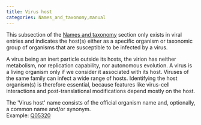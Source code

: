 ```yaml
---
title: Virus host
categories: Names_and_taxonomy,manual
---
```


This subsection of the [Names and taxonomy](http://www.uniprot.org/help/names%5Fand%5Ftaxonomy%5Fsection) section only exists in viral entries and indicates the host(s) either as a specific organism or taxonomic group of organisms that are susceptible to be infected by a virus.

A virus being an inert particle outside its hosts, the virion has neither metabolism, nor replication capability, nor autonomous evolution. A virus is a living organism only if we consider it associated with its host. Viruses of the same family can infect a wide range of hosts. Identifying the host organism(s) is therefore essential, because features like virus-cell interactions and post-translational modifications depend mostly on the host.

The 'Virus host' name consists of the official organism name and, optionally, a common name and/or synonym.  
Example: [Q05320](https://www.uniprot.org/uniprotkb/q05320#names%5Fand%5Ftaxonomy)
